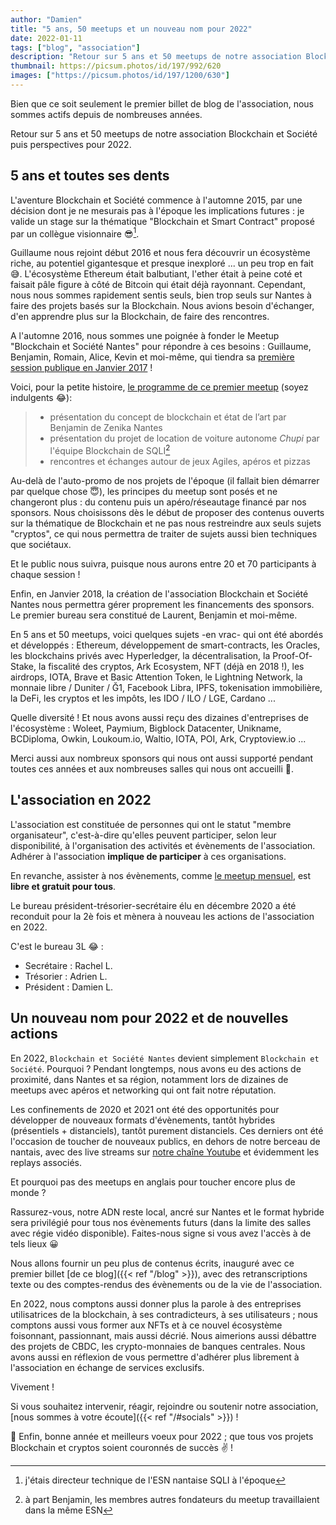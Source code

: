 ```yaml
---
author: "Damien"
title: "5 ans, 50 meetups et un nouveau nom pour 2022"
date: 2022-01-11
tags: ["blog", "association"]
description: "Retour sur 5 ans et 50 meetups de notre association Blockchain et Société puis perspectives pour 2022"
thumbnail: https://picsum.photos/id/197/992/620
images: ["https://picsum.photos/id/197/1200/630"]
---
```


Bien que ce soit seulement le premier billet de blog de l'association, nous sommes actifs depuis de nombreuses années.

Retour sur 5 ans et 50 meetups de notre association Blockchain et Société puis perspectives pour 2022.

<!--more-->

## 5 ans et toutes ses dents

L'aventure Blockchain et Société commence à l'automne 2015, par une décision dont je ne mesurais pas à l'époque les implications futures : je valide un stage sur la thématique "Blockchain et Smart Contract" proposé par un collègue visionnaire 😎[^1].

Guillaume nous rejoint début 2016 et nous fera découvrir un écosystème riche, au potentiel gigantesque et presque inexploré ... un peu trop en fait 😅.
L'écosystème Ethereum était balbutiant, l'ether était à peine coté et faisait pâle figure à côté de Bitcoin qui était déjà rayonnant.
Cependant, nous nous sommes rapidement sentis seuls, bien trop seuls sur Nantes à faire des projets basés sur la Blockchain.
Nous avions besoin d'échanger, d'en apprendre plus sur la Blockchain, de faire des rencontres.

[^1]: j'étais directeur technique de l'ESN nantaise SQLI à l'époque

A l'automne 2016, nous sommes une poignée à fonder le Meetup "Blockchain et Société Nantes" pour répondre à ces besoins : Guillaume, Benjamin, Romain, Alice, Kevin et moi-même, qui tiendra sa [première session publique en Janvier 2017][premier-meetup] !

Voici, pour la petite histoire, [le programme de ce premier meetup][premier-meetup] (soyez indulgents 😂):

> - présentation du concept de blockchain et état de l’art par Benjamin de Zenika Nantes
> - présentation du projet de location de voiture autonome _Chupi_ par l'équipe Blockchain de SQLI[^2]
> - rencontres et échanges autour de jeux Agiles, apéros et pizzas

[premier-meetup]: https://www.meetup.com/fr-FR/Blockchain-Societe/events/236635117/
[^2]: à part Benjamin, les membres autres fondateurs du meetup travaillaient dans la même ESN

Au-delà de l'auto-promo de nos projets de l'époque (il fallait bien démarrer par quelque chose 😇), les principes du meetup sont posés et ne changeront plus : du contenu puis un apéro/réseautage financé par nos sponsors.
Nous choisissons dès le début de proposer des contenus ouverts sur la thématique de Blockchain et ne pas nous restreindre aux seuls sujets "cryptos", ce qui nous permettra de traiter de sujets aussi bien techniques que sociétaux.

Et le public nous suivra, puisque nous aurons entre 20 et 70 participants à chaque session !

Enfin, en Janvier 2018, la création de l'association Blockchain et Société Nantes nous permettra gérer proprement les financements des sponsors.
Le premier bureau sera constitué de Laurent, Benjamin et moi-même.

En 5 ans et 50 meetups, voici quelques sujets -en vrac- qui ont été abordés et développés : Ethereum, développement de smart-contracts, les Oracles, les blockchains privés avec Hyperledger, la décentralisation, la Proof-Of-Stake, la fiscalité des cryptos, Ark Ecosystem, NFT (déjà en 2018 !), les airdrops, IOTA, Brave et Basic Attention Token, le Lightning Network, la monnaie libre / Duniter / Ğ1, Facebook Libra, IPFS, tokenisation immobilière, la DeFi, les cryptos et les impôts, les IDO / ILO / LGE, Cardano ...

Quelle diversité ! Et nous avons aussi reçu des dizaines d'entreprises de l'écosystème : Woleet, Paymium, Bigblock Datacenter, Unikname, BCDiploma, Owkin, Loukoum.io, Waltio, IOTA, POI, Ark, Cryptoview.io ...

Merci aussi aux nombreux sponsors qui nous ont aussi supporté pendant toutes ces années et aux nombreuses salles qui nous ont accueilli 👏.

## L'association en 2022

L'association est constituée de personnes qui ont le statut "membre organisateur", c'est-à-dire qu'elles peuvent participer, selon leur disponibilité, à l'organisation des activités et évènements de l'association.
Adhérer à l'association **implique de participer** à ces organisations.

En revanche, assister à nos évènements, comme [le meetup mensuel](https://www.meetup.com/fr-FR/Blockchain-Societe/events/), est **libre et gratuit pour tous**.

Le bureau président-trésorier-secrétaire élu en décembre 2020 a été reconduit pour la 2è fois et mènera à nouveau les actions de l'association en 2022.

C'est le bureau 3L 😂 :
- Secrétaire : Rachel L.
- Trésorier : Adrien L.
- Président : Damien L.

## Un nouveau nom pour 2022 et de nouvelles actions

En 2022, `Blockchain et Société Nantes` devient simplement `Blockchain et Société`.
Pourquoi ?
Pendant longtemps, nous avons eu des actions de proximité, dans Nantes et sa région, notamment lors de dizaines de meetups avec apéros et networking qui ont fait notre réputation.

Les confinements de 2020 et 2021 ont été des opportunités pour développer de nouveaux formats d'évènements, tantôt hybrides (présentiels + distanciels), tantôt purement distanciels.
Ces derniers ont été l'occasion de toucher de nouveaux publics, en dehors de notre berceau de nantais, avec des live streams sur [notre chaîne Youtube](https://www.youtube.com/channel/UCLxvA3g5oqdItCMvO6Scfhg) et évidemment les replays associés.

Et pourquoi pas des meetups en anglais pour toucher encore plus de monde ?

Rassurez-vous, notre ADN reste local, ancré sur Nantes et le format hybride sera privilégié pour tous nos évènements futurs (dans la limite des salles avec régie vidéo disponible).
Faites-nous signe si vous avez l'accès à de tels lieux 😀

Nous allons fournir un peu plus de contenus écrits, inauguré avec ce premier billet [de ce blog]({{< ref "/blog" >}}), avec des retranscriptions texte ou des comptes-rendus des évènements ou de la vie de l'association.

En 2022, nous comptons aussi donner plus la parole à des entreprises utilisatrices de la blockchain, à ses contradicteurs, à ses utilisateurs ; nous comptons aussi vous former aux NFTs et à ce nouvel écosystème foisonnant, passionnant, mais aussi décrié.
Nous aimerions aussi débattre des projets de CBDC, les crypto-monnaies de banques centrales.
Nous avons aussi en réflexion de vous permettre d'adhérer plus librement à l'association en échange de services exclusifs.

Vivement !

Si vous souhaitez intervenir, réagir, rejoindre ou soutenir notre association, [nous sommes à votre écoute]({{< ref "/#socials" >}}) !

:tada: Enfin, bonne année et meilleurs voeux pour 2022 ; que tous vos projets Blockchain et cryptos soient couronnés de succès :v: !
